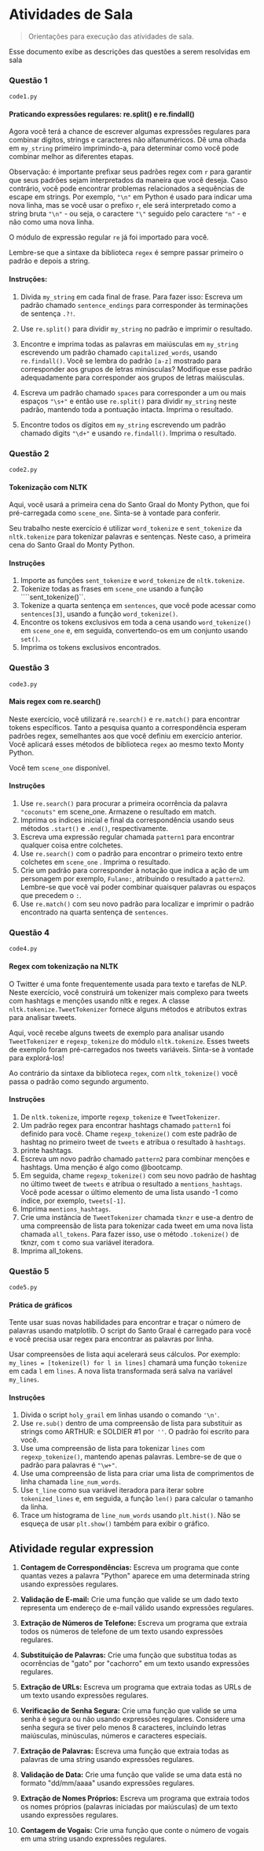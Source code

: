 # Atividades de Sala
> Orientações para execução das atividades de sala.

Esse documento exibe as descrições das questões a serem resolvidas em sala


### Questão 1

```code1.py```

#### Praticando expressões regulares: re.split() e re.findall()

Agora você terá a chance de escrever algumas expressões regulares para combinar dígitos, strings e caracteres não alfanuméricos. Dê uma olhada em ``my_string`` primeiro imprimindo-a, para determinar como você pode combinar melhor as diferentes etapas.

Observação: é importante prefixar seus padrões regex com ``r`` para garantir que seus padrões sejam interpretados da maneira que você deseja. Caso contrário, você pode encontrar problemas relacionados a sequências de escape em strings. Por exemplo, ``"\n"`` em Python é usado para indicar uma nova linha, mas se você usar o prefixo ``r``, ele será interpretado como a string bruta ``"\n"`` - ou seja, o caractere ``"\"`` seguido pelo caractere ``"n"`` - e não como uma nova linha.

O módulo de expressão regular ``re`` já foi importado para você.

Lembre-se que a sintaxe da biblioteca ``regex`` é sempre passar primeiro o padrão e depois a string.

#### Instruções:

1) Divida ``my_string`` em cada final de frase. Para fazer isso:
Escreva um padrão chamado ``sentence_endings`` para corresponder às terminações de sentença ``.?!``.
   
2) Use ``re.split()`` para dividir ``my_string`` no padrão e imprimir o resultado.

3) Encontre e imprima todas as palavras em maiúsculas em ``my_string`` escrevendo um padrão chamado ``capitalized_words``, usando ``re.findall()``.
Você se lembra do padrão ``[a-z]`` mostrado para corresponder aos grupos de letras minúsculas?  Modifique esse padrão adequadamente para corresponder aos grupos de letras maiúsculas.
   
3) Escreva um padrão chamado ``spaces`` para corresponder a um ou mais espaços ``"\s+"`` e então use ``re.split()`` para dividir ``my_string`` neste padrão, mantendo toda a pontuação intacta. Imprima o resultado.

4) Encontre todos os dígitos em ``my_string`` escrevendo um padrão chamado digits ``"\d+"`` e usando ``re.findall()``. Imprima o resultado.

### Questão 2

```code2.py```

#### Tokenização com NLTK

Aqui, você usará a primeira cena do Santo Graal do Monty Python, que foi pré-carregada como ``scene_one``. Sinta-se à vontade para conferir.

Seu trabalho neste exercício é utilizar ``word_tokenize`` e ``sent_tokenize`` da ``nltk.tokenize`` para tokenizar palavras e sentenças. Neste caso, a primeira cena do Santo Graal do Monty Python.

#### Instruções 

1) Importe as funções ``sent_tokenize`` e ``word_tokenize`` de ``nltk.tokenize``.
2) Tokenize todas as frases em ```scene_one``` usando a função ````sent_tokenize()``.
3) Tokenize a quarta sentença em ``sentences``, que você pode acessar como ``sentences[3]``, usando a função ``word_tokenize()``.
4) Encontre os tokens exclusivos em toda a cena usando ``word_tokenize()`` em ``scene_one`` e, em seguida, convertendo-os em um conjunto usando ``set()``.
5) Imprima os tokens exclusivos encontrados. 

### Questão 3

```code3.py```

#### Mais regex com re.search()

Neste exercício, você utilizará ``re.search()`` e ``re.match()`` para encontrar tokens específicos. Tanto a pesquisa quanto a correspondência esperam padrões regex, semelhantes aos que você definiu em exercício anterior. Você aplicará esses métodos de biblioteca ``regex`` ao mesmo texto Monty Python.

Você tem ``scene_one`` disponível.

#### Instruções

1) Use ``re.search()`` para procurar a primeira ocorrência da palavra ``"coconuts"`` em scene_one. Armazene o resultado em match.
2) Imprima os índices inicial e final da correspondência usando seus métodos ```.start()``` e ```.end()```, respectivamente.
3) Escreva uma expressão regular chamada ``pattern1`` para encontrar qualquer coisa entre colchetes.
4) Use ``re.search()`` com o padrão para encontrar o primeiro texto entre colchetes em ``scene_one`` . Imprima o resultado.
5) Crie um padrão para corresponder à notação que indica a ação de um personagem por exemplo, ``Fulano:``, atribuindo o resultado a ``pattern2``. Lembre-se que você vai poder combinar quaisquer palavras ou espaços que precedem o ``:``.
6) Use ``re.match()`` com seu novo padrão para localizar e imprimir o padrão encontrado na quarta sentença de ``sentences``.

### Questão 4

```code4.py```

#### Regex com tokenização na NLTK

O Twitter é uma fonte frequentemente usada para texto e tarefas de NLP. Neste exercício, você construirá um tokenizer mais complexo para tweets com hashtags e menções usando nltk e regex. A classe ``nltk.tokenize.TweetTokenizer`` fornece alguns métodos e atributos extras para analisar tweets.

Aqui, você recebe alguns tweets de exemplo para analisar usando ``TweetTokenizer`` e ``regexp_tokenize`` do módulo ``nltk.tokenize``. Esses tweets de exemplo foram pré-carregados nos tweets variáveis. Sinta-se à vontade para explorá-los!

Ao contrário da sintaxe da biblioteca ``regex``, com ``nltk_tokenize()`` você passa o padrão como segundo argumento.

#### Instruções

1) De ``nltk.tokenize``, importe ``regexp_tokenize`` e ``TweetTokenizer``.
2) Um padrão regex para encontrar hashtags chamado ``pattern1`` foi definido para você. Chame ``regexp_tokenize()`` com este padrão de hashtag no primeiro tweet de ``tweets`` e atribua o resultado à  ``hashtags``.
3) printe hashtags.
4) Escreva um novo padrão chamado ``pattern2`` para combinar menções e hashtags. Uma menção é algo como @bootcamp.
5) Em seguida, chame ``regexp_tokenize()`` com seu novo padrão de hashtag no último tweet de ``tweets`` e atribua o resultado a ``mentions_hashtags``. Você pode acessar o último elemento de uma lista usando -1 como índice, por exemplo, ``tweets[-1]``.
6) Imprima ``mentions_hashtags``.
7) Crie uma instância de ``TweetTokenizer`` chamada ``tknzr`` e use-a dentro de uma compreensão de lista para tokenizar cada tweet em uma nova lista chamada ``all_tokens``.
   Para fazer isso, use o método ```.tokenize()``` de tknzr, com ``t`` como sua variável iteradora.
8) Imprima all_tokens.


### Questão 5

```code5.py```

#### Prática de gráficos

Tente usar suas novas habilidades para encontrar e traçar o número de palavras usando matplotlib. O script do Santo Graal é carregado para você e você precisa usar regex para encontrar as palavras por linha.

Usar compreensões de lista aqui acelerará seus cálculos. Por exemplo: ``my_lines = [tokenize(l) for l in lines]`` chamará uma função ``tokenize`` em cada ``l`` em ``lines``. A nova lista transformada será salva na variável ``my_lines``.

#### Instruções

1) Divida o script ``holy_grail`` em linhas usando o comando ``'\n'``.
2) Use ``re.sub()`` dentro de uma compreensão de lista para substituir as strings como ARTHUR: e SOLDIER #1 por`` ''``. O padrão foi escrito para você.
3) Use uma compreensão de lista para tokenizar ``lines`` com ``regexp_tokenize()``, mantendo apenas palavras. Lembre-se de que o padrão para palavras é ``"\w+"``.
4) Use uma compreensão de lista para criar uma lista de comprimentos de linha chamada ``line_num_words``.
5) Use ``t_line`` como sua variável iteradora para iterar sobre ``tokenized_lines`` e, em seguida, a função ``len()`` para calcular o tamanho da linha.
6) Trace um histograma de ``line_num_words`` usando ``plt.hist()``. Não se esqueça de usar ``plt.show()`` também para exibir o gráfico.


## Atividade  regular expression 

1. **Contagem de Correspondências:**
   Escreva um programa que conte quantas vezes a palavra "Python" aparece em uma determinada string usando expressões regulares.

2. **Validação de E-mail:**
   Crie uma função que valide se um dado texto representa um endereço de e-mail válido usando expressões regulares.

3. **Extração de Números de Telefone:**
   Escreva um programa que extraia todos os números de telefone de um texto usando expressões regulares.

4. **Substituição de Palavras:**
   Crie uma função que substitua todas as ocorrências de "gato" por "cachorro" em um texto usando expressões regulares.

5. **Extração de URLs:**
   Escreva um programa que extraia todas as URLs de um texto usando expressões regulares.

6. **Verificação de Senha Segura:**
   Crie uma função que valide se uma senha é segura ou não usando expressões regulares. Considere uma senha segura se tiver pelo menos 8 caracteres, incluindo letras maiúsculas, minúsculas, números e caracteres especiais.

7. **Extração de Palavras:**
   Escreva uma função que extraia todas as palavras de uma string usando expressões regulares.

8. **Validação de Data:**
   Crie uma função que valide se uma data está no formato "dd/mm/aaaa" usando expressões regulares.

9. **Extração de Nomes Próprios:**
   Escreva um programa que extraia todos os nomes próprios (palavras iniciadas por maiúsculas) de um texto usando expressões regulares.

10. **Contagem de Vogais:**
    Crie uma função que conte o número de vogais em uma string usando expressões regulares.
 
